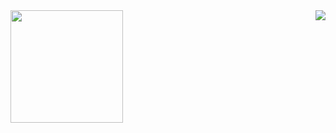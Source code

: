 <div>
  <a href="https://github.com/GustavoMeira1">
  <img height="180em" src="https://github-readme-stats.vercel.app/api/top-langs/?username=GustavoMeira1&layout=compact&langs_count=7&theme=vue-dark"/>  
  <img align="right" src="https://media.discordapp.net/attachments/430521245864296468/1009499631631204362/unknown.png?width=404&height=498"></img>
</div>
